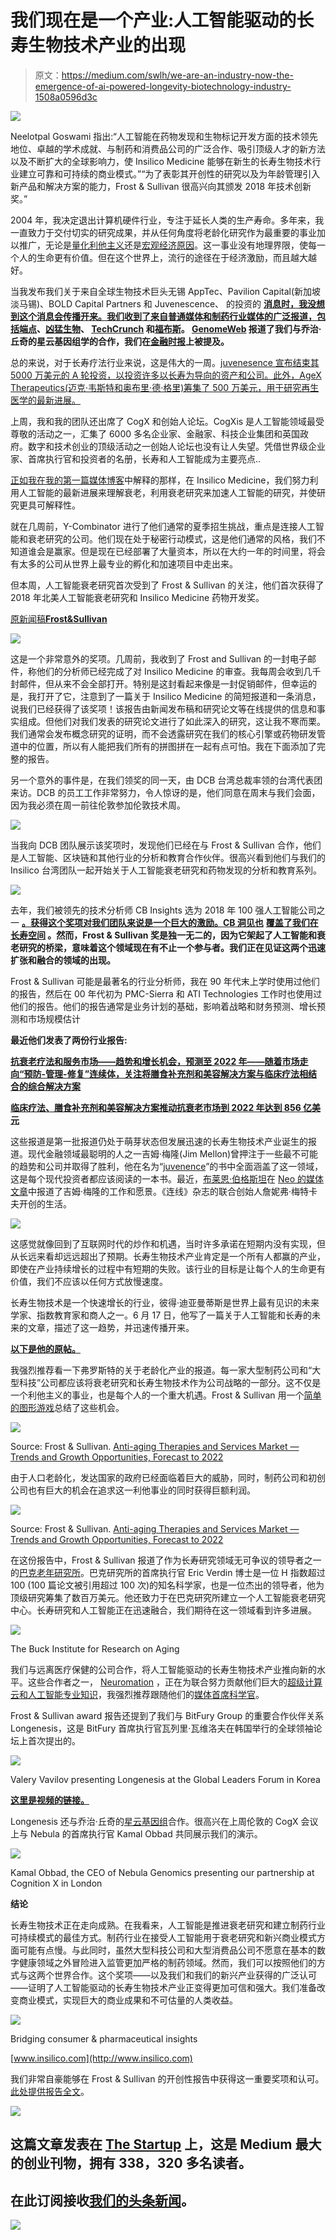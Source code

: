 # 我们现在是一个产业:人工智能驱动的长寿生物技术产业的出现

> 原文：<https://medium.com/swlh/we-are-an-industry-now-the-emergence-of-ai-powered-longevity-biotechnology-industry-1508a0596d3c>

![](img/3041975b0cb5109acd718912b1d6afa9.png)

Neelotpal Goswami 指出:“人工智能在药物发现和生物标记开发方面的技术领先地位、卓越的学术成就、与制药和消费品公司的广泛合作、吸引顶级人才的新方法以及不断扩大的全球影响力，使 Insilico Medicine 能够在新生的长寿生物技术行业建立可靠和可持续的商业模式。”“为了表彰其开创性的研究以及为年龄管理引入新产品和解决方案的能力，Frost & Sullivan 很高兴向其颁发 2018 年技术创新奖。”

2004 年，我决定退出计算机硬件行业，专注于延长人类的生产寿命。多年来，我一直致力于交付切实的研究成果，并从任何角度将老龄化研究作为最重要的事业加以推广，无论是[量化利他主义](https://www.leafscience.org/a-i-versus-aging/)还是[宏观经济原因](https://www.ncbi.nlm.nih.gov/pmc/articles/PMC3863879/)。这一事业没有地理界限，使每一个人的生命更有价值。但在这个世界上，流行的途径在于经济激励，而且越大越好。

当我发布我们关于来自全球生物技术巨头无锡 AppTec、Pavilion Capital(新加坡淡马锡)、BOLD Capital Partners 和 Juvenescence、 的投资的 [**消息时，我没想到这个消息会传播开来。我们收到了来自普通媒体和制药行业媒体的广泛报道，包括**](/@longevity/the-new-era-for-ai-powered-drug-discovery-and-longevity-biotechnology-begins-for-insilico-following-c93e6efab423)**[端点](https://endpts.com/ai-team-at-insilico-gets-some-major-league-backing-from-china-as-alex-zhavoronkov-builds-global-network/)、[凶猛生物](https://www.fiercebiotech.com/cro/wuxi-apptec-to-test-ai-generated-compounds-from-insilico-medicine)、 [TechCrunch](https://techcrunch.com/2018/06/11/insilico-medicine-longevity/) 和[福布斯](https://www.forbes.com/forbes/welcome/?toURL=https://www.forbes.com/sites/robinseatonjefferson/2018/06/12/ai-and-biotech-companies-in-the-east-and-west-invest-in-combating-aging/&refURL=&referrer=#1ecc4731bd3d)。 [GenomeWeb](https://www.genomeweb.com/business-news/nebula-genomics-longenesis-partner-unlock-genomic-data-ai-blockchain#.WyY5nC9ePUo) 报道了我们与乔治·丘奇的星云基因组学的合作，我们在[金融时报](https://www.ft.com/content/30bb0752-6d5e-11e8-92d3-6c13e5c92914)上被提及。**

总的来说，对于长寿疗法行业来说，这是伟大的一周。[juvenesence 宣布结束其 5000 万美元的 A 轮投资，以投资许多以长寿为导向的资产和公司。此外，AgeX Therapeutics(迈克·韦斯特和奥布里·德·格里)筹集了 500 万美元，用于研究再生医学的最新进展。](https://www.ft.com/content/30bb0752-6d5e-11e8-92d3-6c13e5c92914)

上周，我和我的团队还出席了 CogX 和创始人论坛。CogXis 是人工智能领域最受尊敬的活动之一，汇集了 6000 多名企业家、金融家、科技企业集团和英国政府。数字和技术创业的顶级活动之一创始人论坛也没有让人失望。凭借世界级企业家、首席执行官和投资者的名册，长寿和人工智能成为主要亮点..

[正如我在我的第一篇媒体博客](/@longevity/the-new-era-for-ai-powered-drug-discovery-and-longevity-biotechnology-begins-for-insilico-following-c93e6efab423)中解释的那样，在 Insilico Medicine，我们努力利用人工智能的最新进展来理解衰老，利用衰老研究来加速人工智能的研究，并使研究更具可解释性。

就在几周前，Y-Combinator 进行了他们通常的夏季招生挑战，重点是连接人工智能和衰老研究的公司。他们现在处于秘密行动模式，这是他们通常的风格，我们不知道谁会是赢家。但是现在已经部署了大量资本，所以在大约一年的时间里，将会有太多的公司从世界上最专业的孵化和加速项目中走出来。

但本周，人工智能衰老研究首次受到了 Frost & Sullivan 的关注，他们首次获得了 2018 年北美人工智能衰老研究和 Insilico Medicine 药物开发奖。

[原新闻稿**Frost&Sullivan**](https://www.prnewswire.com/news-releases/insilico-medicine-earns-accolades-from-frost--sullivan-for-its-pioneering-rd-in-ai-for-aging-research-and-drug-discovery-300667607.html)

![](img/9fe4b5a496f64d314858a3dc8c467967.png)

这是一个非常意外的奖项。几周前，我收到了 Frost and Sullivan 的一封电子邮件，称他们的分析师已经完成了对 Insilico Medicine 的审查。我每周会收到几千封邮件，但从来不会全部打开。特别是这封看起来像是一封促销邮件，但幸运的是，我打开了它，注意到了一篇关于 Insilico Medicine 的简短报道和一条消息，说我们已经获得了该奖项！该报告由新闻发布稿和研究论文等在线提供的信息和事实组成。但他们对我们发表的研究论文进行了如此深入的研究，这让我不寒而栗。我们通常会发布概念研究的证明，而不会透露研究在我们的核心引擎或药物研发管道中的位置，所以有人能把我们所有的拼图拼在一起有点可怕。我在下面添加了完整的报告。

另一个意外的事件是，在我们领奖的同一天，由 DCB 台湾总裁率领的台湾代表团来访。DCB 的员工工作非常努力，令人惊讶的是，他们同意在周末与我们会面，因为我必须在周一前往伦敦参加伦敦技术周。

![](img/b66460a8b56009fee2dda008e506acbe.png)

当我向 DCB 团队展示该奖项时，发现他们已经在与 Frost & Sullivan 合作，他们是人工智能、区块链和其他行业的分析和教育合作伙伴。很高兴看到他们与我们的 Insilico 台湾团队一起开始关于人工智能衰老研究和药物发现的分析和教育系列。

![](img/1e9a45a1a370095a8d4616e6c493109f.png)

去年，我们被领先的技术分析师 CB Insights 选为 2018 年 100 强人工智能公司之一 [**。获得这个奖项对我们团队来说是一个巨大的激励。CB 洞见也**](https://www.cbinsights.com/research-ai-100) **[**覆盖了我们在长寿空间**](https://www.cbinsights.com/research/anti-aging-startups-to-watch/) 。然而，Frost & Sullivan 奖是独一无二的，因为它架起了人工智能和衰老研究的桥梁，意味着这个领域现在有不止一个参与者。我们正在见证这两个迅速扩张和融合的领域的出现。**

Frost & Sullivan 可能是最著名的行业分析师，我在 90 年代末上学时使用过他们的报告，然后在 00 年代初为 PMC-Sierra 和 ATI Technologies 工作时也使用过他们的报告。他们的报告通常是业务计划的基础，影响着战略和财务预测、增长预测和市场规模估计

**最近他们发表了两份行业报告:**

[**抗衰老疗法和服务市场——趋势和增长机会，预测至 2022 年——随着市场走向“预防-管理-修复”连续体，关注将膳食补充剂和美容解决方案与临床疗法相结合的综合解决方案**](https://store.frost.com/industries/anti-aging-therapies-and-services-market-trends-and-growth-opportunities-forecast-to-2022.html)

[**临床疗法、膳食补充剂和美容解决方案推动抗衰老市场到 2022 年达到 856 亿美元**](https://go.frost.com/NA_PR_MFernandez_MDB7_AntiAging_Jun18)

这些报道是第一批报道仍处于萌芽状态但发展迅速的长寿生物技术产业诞生的报道。现代金融领域最聪明的人之一吉姆·梅隆(Jim Mellon)曾押注于一些最不可能的趋势和公司并取得了胜利，他在名为“[juvenence](https://www.juvenescence-book.com)”的书中全面涵盖了这一领域，这是每个现代投资者都应该阅读的一本书。最近，[布莱恩·伯格斯坦](/@bbergstein)在 [Neo 的](https://medium.com/neodotlife)[媒体文章](/neodotlife/juvenescence-jim-mellon-longevity-e9a415dd0569)中报道了吉姆·梅隆的工作和愿景。《连线》杂志的联合创始人詹妮弗·梅特卡夫开创的生活。

![](img/90e0f0a18b57e1737133a03c2a59f5ec.png)

这感觉就像回到了互联网时代的炒作和机遇，当时许多承诺在短期内没有实现，但从长远来看却远远超出了预期。长寿生物技术产业肯定是一个所有人都赢的产业，即使在产业持续增长的过程中有短期的失败。该行业的目标是让每个人的生命更有价值，我们不应该以任何方式放慢速度。

长寿生物技术是一个快速增长的行业，彼得·迪亚曼蒂斯是世界上最有见识的未来学家、指数教育家和商人之一。6 月 17 日，他写了一篇关于人工智能和长寿的未来的文章，描述了这一趋势，并迅速传播开来。

[**以下是他的原帖。**](http://www.diamandis.com/blog/future-of-ai-and-longevity)

我强烈推荐看一下弗罗斯特的关于老龄化产业的报道。每一家大型制药公司和“大型科技”公司都应该将衰老研究和长寿生物技术作为公司战略的一部分。这不仅是一个利他主义的事业，也是每个人的一个重大机遇。Frost & Sullivan 用一个[简单的图形游戏](https://img.en25.com/EloquaImages/clients/FrostSullivan/%7Bec1515dc-88d4-402f-a801-553a48b4e5b4%7D_MDB7_Side.jpg)总结了这些机会。

![](img/1757995a854612f4082b455ce3503d46.png)

Source: Frost & Sullivan. [Anti-aging Therapies and Services Market — Trends and Growth Opportunities, Forecast to 2022](https://go.frost.com/NA_PR_MFernandez_MDB7_AntiAging_Jun18)

由于人口老龄化，发达国家的政府已经面临着巨大的威胁，同时，制药公司和初创公司也有巨大的机会在追求这一利他事业的同时获得巨额利润。

![](img/4a59d5709d85f9c476eeff7556b893b1.png)

Source: Frost & Sullivan. [Anti-aging Therapies and Services Market — Trends and Growth Opportunities, Forecast to 2022](https://go.frost.com/NA_PR_MFernandez_MDB7_AntiAging_Jun18)

在这份报告中，Frost & Sullivan 报道了作为长寿研究领域无可争议的领导者之一的[巴克老年研究所](https://www.buckinstitute.org/)。巴克研究所的首席执行官 Eric Verdin 博士是一位 H 指数超过 100 (100 篇论文被引用超过 100 次)的知名科学家，也是一位杰出的领导者，他为顶级研究筹集了数百万美元。他还致力于在巴克研究所建立一个人工智能衰老研究中心。长寿研究和人工智能正在迅速融合，我们期待在这一领域看到许多进展。

![](img/97a93d75a6c5c35c65667a0508942a47.png)

The Buck Institute for Research on Aging

我们与远离医疗保健的公司合作，将人工智能驱动的长寿生物技术产业推向新的水平。这些合作者之一， [Neuromation](https://www.neuromation.io/en/) ，正在为联合努力贡献他们巨大的[超级计算云和人工智能专业知识](https://neuromation.io/en/neuromation-longenesis-human-data-economy/)，我强烈推荐跟随他们的[媒体首席科学官](/neuromation-io-blog/there-is-no-competition-only-development-of-useful-tools-sergey-nikolenko-about-ai-in-medicine-de2a96298349)。

Frost & Sullivan award 报告还提到了我们与 BitFury Group 的重要合作伙伴关系 Longenesis，这是 BitFury 首席执行官瓦列里·瓦维洛夫在韩国举行的全球领袖论坛上首次提出的。

![](img/3b6de4bfe74ec3dde238738289f15682.png)

Valery Vavilov presenting Longenesis at the Global Leaders Forum in Korea

[**这里是视频的链接。**](https://www.youtube.com/watch?v=dMSVtTv-Sck&feature=youtu.be&t=17m57s)

Longenesis 还与乔治·丘奇的[星云基因组](https://www.nebulagenomics.io/)合作。很高兴在上周伦敦的 CogX 会议上与 Nebula 的首席执行官 Kamal Obbad 共同展示我们的演示。

![](img/3b5175ead27e213f83dce0e8ba3e6209.png)

Kamal Obbad, the CEO of Nebula Genomics presenting our partnership at Cognition X in London

**结论**

长寿生物技术正在走向成熟。在我看来，人工智能是推进衰老研究和建立制药行业可持续模式的最佳方式。制药行业在接受人工智能用于衰老研究和新兴商业模式方面可能有点慢。与此同时，虽然大型科技公司和大型消费品公司不愿意在基本的数字健康领域之外冒险进入监管更加严格的制药领域。然而，我们可以按照他们的方式与这两个世界合作。这个奖项——以及我们和我们的新兴产业获得的广泛认可——证明了人工智能驱动的长寿生物技术产业正变得更加可信和强大。我们准备改变商业模式，实现巨大的商业成果和不可估量的人类收益。

![](img/880511f25d135ea8de8a7cb40b48e240.png)

Bridging consumer & pharmaceutical insights

[www.insilico.com](http://www.insilico.com)

我们非常自豪能够在 Frost & Sullivan 的开创性报告中获得这一重要奖项和认可。[此处提供报告全文](https://drive.google.com/file/d/1TDjvQPguiTA4bz7L9sVI8JFDShcYB-AY/view)。

[![](img/308a8d84fb9b2fab43d66c117fcc4bb4.png)](https://medium.com/swlh)

## 这篇文章发表在 [The Startup](https://medium.com/swlh) 上，这是 Medium 最大的创业刊物，拥有 338，320 多名读者。

## 在此订阅接收[我们的头条新闻](http://growthsupply.com/the-startup-newsletter/)。

[![](img/b0164736ea17a63403e660de5dedf91a.png)](https://medium.com/swlh)